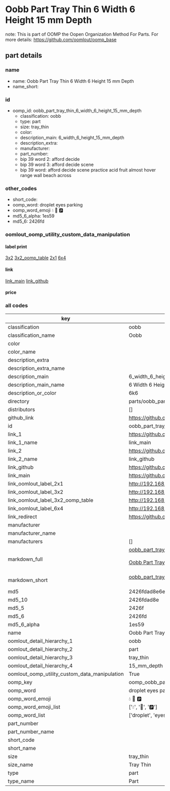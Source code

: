 # Oobb Part Tray Thin 6 Width 6 Height 15 mm Depth  

note: This is part of OOMP the Oopen Organization Method For Parts. For more details: https://github.com/oomlout/oomp_base

##  part details
  







### name
* name: Oobb Part Tray Thin 6 Width 6 Height 15 mm Depth
* name_short: 
### id
* oomp_id: oobb_part_tray_thin_6_width_6_height_15_mm_depth
  * classification: oobb
  * type: part
  * size: tray_thin
  * color: 
  * description_main: 6_width_6_height_15_mm_depth
  * description_extra: 
  * manufacturer: 
  * part_number: 
  * bip 39 word 2: afford decide
  * bip 39 word 3: afford decide scene
  * bip 39 word: afford decide scene practice acid fruit almost hover range wall beach across

### other_codes
* short_code: 
* oomp_word: droplet eyes parking
* oomp_word_emoji :droplet: :eyes: :parking:
* md5_6_alpha: 1es59
* md5_6: 2426fd






### oomlout_oomp_utility_custom_data_manipulation
#### label print
[3x2](http://192.168.1.245:1112/?label=oomp%201es59)
[3x2_oomp_table](http://192.168.1.108:1112/?label=oomp%201es59)
[2x1](http://192.168.1.242:1112/?label=oomp%201es59)
[6x4](http://192.168.1.55:1112/?label=oomp%201es59)    

#### link

[link_main](https://github.com/oomlout/oomlout_oomp_version_1_messy/tree/main/parts/oobb_part_tray_thin_6_width_6_height_15_mm_depth) [link_github](https://github.com/oomlout/oomlout_oomp_version_1_messy/tree/main/parts/oobb_part_tray_thin_6_width_6_height_15_mm_depth)                             

#### price







### all codes 
| key | value |  
| --- | --- |  
| classification | oobb |  
| classification_name | Oobb |  
| color |  |  
| color_name |  |  
| description_extra |  |  
| description_extra_name |  |  
| description_main | 6_width_6_height_15_mm_depth |  
| description_main_name | 6 Width 6 Height 15 mm Depth |  
| description_or_color | 6k6 |  
| directory | parts/oobb_part_tray_thin_6_width_6_height_15_mm_depth |  
| distributors | [] |  
| github_link | https://github.com/oomlout/oomlout_oomp_part_src/tree/main/parts/oobb_part_tray_thin_6_width_6_height_15_mm_depth |  
| id | oobb_part_tray_thin_6_width_6_height_15_mm_depth |  
| link_1 | https://github.com/oomlout/oomlout_oomp_version_1_messy/tree/main/parts/oobb_part_tray_thin_6_width_6_height_15_mm_depth |  
| link_1_name | link_main |  
| link_2 | https://github.com/oomlout/oomlout_oomp_version_1_messy/tree/main/parts/oobb_part_tray_thin_6_width_6_height_15_mm_depth |  
| link_2_name | link_github |  
| link_github | https://github.com/oomlout/oomlout_oomp_version_1_messy/tree/main/parts/oobb_part_tray_thin_6_width_6_height_15_mm_depth |  
| link_main | https://github.com/oomlout/oomlout_oomp_version_1_messy/tree/main/parts/oobb_part_tray_thin_6_width_6_height_15_mm_depth |  
| link_oomlout_label_2x1 | http://192.168.1.242:1112/?label=oomp%201es59 |  
| link_oomlout_label_3x2 | http://192.168.1.245:1112/?label=oomp%201es59 |  
| link_oomlout_label_3x2_oomp_table | http://192.168.1.108:1112/?label=oomp%201es59 |  
| link_oomlout_label_6x4 | http://192.168.1.55:1112/?label=oomp%201es59 |  
| link_redirect | https://github.com/oomlout/oomlout_oomp_version_1_messy/tree/main/parts/oobb_part_tray_thin_6_width_6_height_15_mm_depth |  
| manufacturer |  |  
| manufacturer_name |  |  
| manufacturers | [] |  
| markdown_full | [oobb_part_tray_thin_6_width_6_height_15_mm_depth](none)<br>[](none)<br>[Oobb Part Tray Thin 6 Width 6 Height 15 Mm Depth](none)<br><br> |  
| markdown_short | [oobb_part_tray_thin_6_width_6_height_15_mm_depth](none)<br><br> |  
| md5 | 2426fdad8e6e60d97700fa97810e3023 |  
| md5_10 | 2426fdad8e |  
| md5_5 | 2426f |  
| md5_6 | 2426fd |  
| md5_6_alpha | 1es59 |  
| name | Oobb Part Tray Thin 6 Width 6 Height 15 mm Depth |  
| oomlout_detail_hierarchy_1 | oobb |  
| oomlout_detail_hierarchy_2 | part |  
| oomlout_detail_hierarchy_3 | tray_thin |  
| oomlout_detail_hierarchy_4 | 15_mm_depth |  
| oomlout_oomp_utility_custom_data_manipulation | True |  
| oomp_key | oomp_oobb_part_tray_thin_6_width_6_height_15_mm_depth |  
| oomp_word | droplet eyes parking |  
| oomp_word_emoji | :droplet: :eyes: :parking: |  
| oomp_word_emoji_list | [':droplet:', ':eyes:', ':parking:'] |  
| oomp_word_list | ['droplet', 'eyes', 'parking'] |  
| part_number |  |  
| part_number_name |  |  
| short_code |  |  
| short_name |  |  
| size | tray_thin |  
| size_name | Tray Thin |  
| type | part |  
| type_name | Part |  
